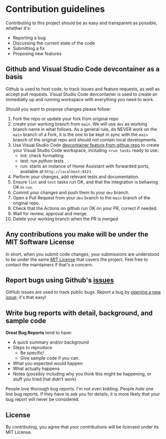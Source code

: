 # Contribution guidelines

Contributing to this project should be as easy and transparent as possible, whether it's:

- Reporting a bug
- Discussing the current state of the code
- Submitting a fix
- Proposing new features

## Github and Visual Studio Code devcontainer as a basis

Github is used to host code, to track issues and feature requests, as well as accept pull requests.
Visual Studio Code devcontainer is used to create an immediatly up and running workspace with everything you need to work.

Should you want to propose changes please follow:

1. Fork the repo or update your fork from original repo
2. create your working branch from `main`. We will use `dev` as working branch name in what follows. As a general rule, do NEVER work on the `main` branch of a Fork, it is the one to be kept in sync with the `main` branch of the original repo and should not contain local developments.
3. Use Visual Studio Code [devcontainer feature from githup repo](https://code.visualstudio.com/docs/devcontainers/containers#_quick-start-open-a-git-repository-or-github-pr-in-an-isolated-container-volume) to create your Visual Studio Code workspace, including =`run tasks` ready to use:
    * lint: check formatting
    * test: run python tests
    * run: starts an instance of Home Assistant with forwarded ports, available at `http://localhost:8123`
4. Perform your changes, add relevant tests and documentation.
5. Ensure `lint` and `test` tasks run OK, and that the integration is behaving OK in `run`.
6. Commit your changes and push them to your `dev` branch.
7. Open a Pull Request from your `dev` branch to the `main` branch of the original repo.
8. Check that the Actions on github run OK on your PR, correct if needed.
9. Wait for review, approval and merge.
10. Delete your working branch when the PR is merged


## Any contributions you make will be under the MIT Software License

In short, when you submit code changes, your submissions are understood to be under the same [MIT License](http://choosealicense.com/licenses/mit/) that covers the project. Feel free to contact the maintainers if that's a concern.

## Report bugs using Github's [issues](../../issues)

GitHub issues are used to track public bugs.
Report a bug by [opening a new issue](../../issues/new/choose); it's that easy!

## Write bug reports with detail, background, and sample code

**Great Bug Reports** tend to have:

- A quick summary and/or background
- Steps to reproduce
  - Be specific!
  - Give sample code if you can.
- What you expected would happen
- What actually happens
- Notes (possibly including why you think this might be happening, or stuff you tried that didn't work)

People *love* thorough bug reports. I'm not even kidding.
People *hate* one line bug reports. If they have to ask you for details, it is more likely that your bug report will never be considered.

## License

By contributing, you agree that your contributions will be licensed under its MIT License.
